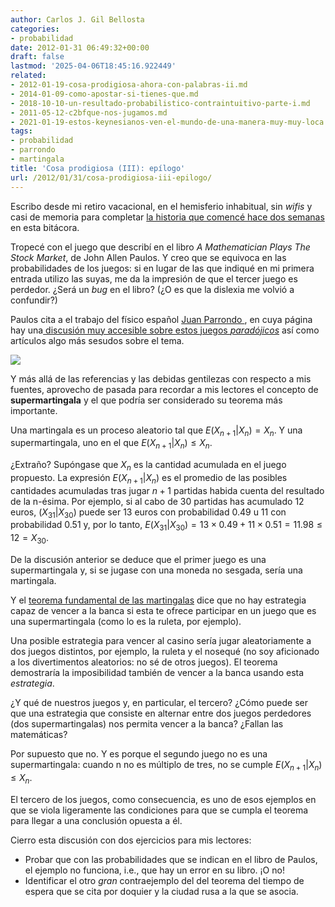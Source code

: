 ```yaml
---
author: Carlos J. Gil Bellosta
categories:
- probabilidad
date: 2012-01-31 06:49:32+00:00
draft: false
lastmod: '2025-04-06T18:45:16.922449'
related:
- 2012-01-19-cosa-prodigiosa-ahora-con-palabras-ii.md
- 2014-01-09-como-apostar-si-tienes-que.md
- 2018-10-10-un-resultado-probabilistico-contraintuitivo-parte-i.md
- 2011-05-12-c2bfque-nos-jugamos.md
- 2021-01-19-estos-keynesianos-ven-el-mundo-de-una-manera-muy-muy-loca.md
tags:
- probabilidad
- parrondo
- martingala
title: 'Cosa prodigiosa (III): epílogo'
url: /2012/01/31/cosa-prodigiosa-iii-epilogo/
---
```


Escribo desde mi retiro vacacional, en el hemisferio inhabitual, sin _wifis_ y casi de memoria para completar [la historia que comencé hace dos semanas](https://datanalytics.com/2012/01/12/cosa-prodigiosa-sin-palabras-i/) en esta bitácora.

Tropecé con el juego que describí en el libro _A Mathematician Plays The Stock Market_, de John Allen Paulos. Y creo que se equivoca en las probabilidades de los juegos: si en lugar de las que indiqué en mi primera entrada utilizo las suyas, me da la impresión de que el tercer juego es perdedor. ¿Será un _bug_ en el libro? (¿O es que la dislexia me volvió a confundir?)

Paulos cita a el trabajo del físico español [Juan Parrondo ](http://es.wikipedia.org/wiki/J._M._R._Parrondo), en cuya página hay una[ discusión muy accesible sobre estos juegos _paradójicos_](http://seneca.fis.ucm.es/parr/GAMES/inbrief.html) así como artículos algo más sesudos sobre el tema.

[![](/wp-uploads/2012/01/rules.gif)
](/wp-uploads/2012/01/rules.gif)

Y más allá de las referencias y las debidas gentilezas con respecto a mis fuentes, aprovecho de pasada para recordar a mis lectores el concepto de **supermartingala** y el que podría ser considerado su teorema más importante.

Una martingala es un proceso aleatorio tal que $E(X_{n+1} | X_n) = X_n$. Y una supermartingala, uno en el que $E(X_{n+1} | X_n) \le X_n$.

¿Extraño? Supóngase que $X_n$ es la cantidad acumulada en el juego propuesto. La expresión $E(X_{n+1} | X_n)$ es el promedio de las posibles cantidades acumuladas tras jugar $n+1$ partidas habida cuenta del resultado de la n-ésima. Por ejemplo, si al cabo de 30 partidas has acumulado 12 euros, $(X_{31} | X_{30})$ puede ser 13 euros con probabilidad 0.49 u 11 con probabilidad 0.51 y, por lo tanto, $E(X_{31} | X_{30}) = 13 \times 0.49 + 11 \times 0.51 = 11.98 \le 12 = X_{30}$.

De la discusión anterior se deduce que el primer juego es una supermartingala y, si se jugase con una moneda no sesgada, sería una martingala.

Y el [teorema fundamental de las martingalas](http://en.wikipedia.org/wiki/Optional_stopping_theorem) dice que no hay estrategia capaz de vencer a la banca si esta te ofrece participar en un juego que es una supermartingala (como lo es la ruleta, por ejemplo).

Una posible estrategia para vencer al casino sería jugar aleatoriamente a dos juegos distintos, por ejemplo, la ruleta y el nosequé (no soy aficionado a los divertimentos aleatorios: no sé de otros juegos). El teorema demostraría la imposibilidad también de vencer a la banca usando esta _estrategia_.

¿Y qué de nuestros juegos y, en particular, el tercero? ¿Cómo puede ser que una estrategia que consiste en alternar entre dos juegos perdedores (dos supermartingalas) nos permita vencer a la banca? ¿Fallan las matemáticas?

Por supuesto que no. Y es porque el segundo juego no es una supermartingala: cuando n no es múltiplo de tres, no se cumple $E(X_{n+1} | X_n) \le X_n$.

El tercero de los juegos, como consecuencia, es uno de esos ejemplos en que se viola ligeramente las condiciones para que se cumpla el teorema para llegar a una conclusión opuesta a él.

Cierro esta discusión con dos ejercicios para mis lectores:

* Probar que con las probabilidades que se indican en el libro de Paulos, el ejemplo no funciona, i.e., que hay un error en su libro. ¡O no!
* Identificar el otro _gran_ contraejemplo del del teorema del tiempo de espera que se cita por doquier y la ciudad rusa a la que se asocia.